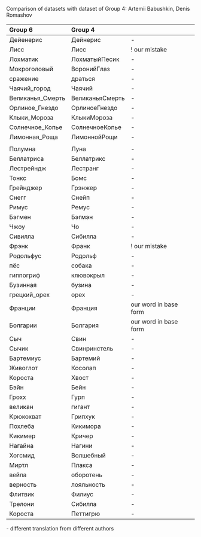 Comparison of datasets with dataset of Group 4: Artemii Babushkin, Denis
Romashov

| Group 6          | Group 4         |                                                   |
|:-----------------|:----------------|:--------------------------------------------------|
| Дейенерис        | Дейнерис        |  -                                                |
| Лисс             | Лисc            | ! our mistake                                     |
| Лохматик         | ЛохматыйПесик   |  -                                                |
| Мокроголовый     | ВоронийГлаз     |  -                                                |
| сражение         | драться         |  -                                                |
| Чаячий_город     | Чаячий          |  -                                                |
| Великанья_Смерть | ВеликаньяСмерть |  -                                                |
| Орлиное_Гнездо   | ОрлиноеГнездо   |  -                                                |
| Клыки_Мороза     | КлыкиМороза     |  -                                                |
| Солнечное_Копье  | СолнечноеКопье  |  -                                                |
| Лимонная_Роща    | ЛимоннойРощи    |  -                                                |
|                  |                 |                                                   |
| Полумна          | Луна            |  -                                                |
| Беллатриса       | Беллатрикс      |  -                                                |
| Лестрейндж       | Лестранг        |  -                                                |
| Тонкс            | Бомс            |  -                                                |
| Грейнджер        | Грэнжер         |  -                                                |
| Снегг            | Снейп           |  -                                                |
| Римус            | Ремус           |  -                                                |
| Бэгмен           | Бэгмэн          |  -                                                |
| Чжоу             | Чо              |  -                                                |
| Сивилла          | Сибилла         |  -                                                |
| Фрэнк            | Франк           | ! our mistake                                     |
| Родольфус        | Родольф         |  -                                                |
| пёс              | собака          |  -                                                |
| гиппогриф        | клювокрыл       |  -                                                |
| Бузинная         | бузина          |  -                                                |
| грецкий_орех     | орех            |  -                                                |
| Франции          | Франция         |  our word in base form                            |
| Болгарии         | Болгария        |  our word in base form                            |
| Сыч              | Свин            |  -                                                |
| Сычик            | Свинринстель    |  -                                                |
| Бартемиус        | Бартемий        |  -                                                |
| Живоглот         | Косолап         |  -                                                |
| Короста          | Хвост           |  -                                                |
| Бэйн             | Бейн            |  -                                                |
| Грохх            | Гурп            |  -                                                |
| великан          | гигант          |  -                                                |
| Крюкохват        | Грипхук         |  -                                                |
| Похлеба          | Кикимора        |  -                                                |
| Кикимер          | Кричер          |  -                                                |
| Нагайна          | Нагини          |  -                                                |
| Хогсмид          | Волшебный       |  -                                                |
| Миртл            | Плакса          |  -                                                |
| вейла            | оборотень       |  -                                                |
| верность         | лояльность      |  -                                                |
| Флитвик          | Филиус          |  -                                                |
| Трелони          | Сибилла         |  -                                                |
| Короста          | Петтигрю        |  -                                                |
\- different translation from different authors
